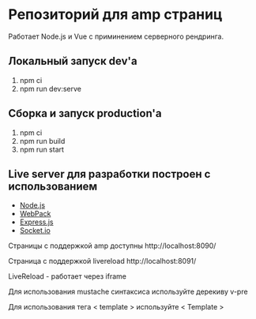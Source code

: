 # Репозиторий для amp страниц

Работает Node.js и Vue с приминением серверного рендринга.

## Локальный запуск dev'а

1. npm ci
2. npm run dev:serve

## Сборка и запуск production'а

1. npm ci
2. npm run build
3. npm run start

## Live server для разработки построен с использованием

- [Node.js](https://nodejs.org/en/docs/)
- [WebPack](https://webpack.js.org/)
- [Express.js](https://vuejs.org/v2/guide/)
- [Socket.io](https://socket.io/docs/)

Страницы с поддержкой amp доступны 
http://localhost:8090/

Страница с поддержкой livereload
http://localhost:8091/

LiveReload - работает через iframe

Для использования mustache синтаксиса иcпользуйте дерекиву v-pre

Для использования тега < template > иcпользуйте < Template >